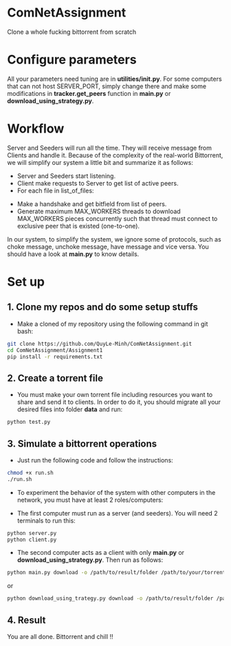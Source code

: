 # ComNetAssignment

Clone a whole fucking bittorrent from scratch

# Configure parameters
All your parameters need tuning are in **utilities/__init__.py**. For some computers that can not host SERVER_PORT, simply change there and make some modifications in **tracker.get_peers** function in **main.py** or **download_using_strategy.py**.

# Workflow
Server and Seeders will run all the time. They will receive message from Clients and handle it. Because of the complexity of the real-world Bittorrent, we will simplify our system a little bit and summarize it as follows:
- Server and Seeders start listening.
- Client make requests to Server to get list of active peers.
- For each file in list_of_files:
+ Make a handshake and get bitfield from list of peers.
+ Generate maximum MAX_WORKERS threads to download MAX_WORKERS pieces concurrently such that thread must connect to exclusive peer that is existed (one-to-one).

In our system, to simplify the system, we ignore some of protocols, such as choke message, unchoke message, have message and vice versa. You should have a look at **main.py** to know details.

# Set up
## 1. Clone my repos and do some setup stuffs
- Make a cloned of my repository using the following command in git bash: 
```sh
git clone https://github.com/QuyLe-Minh/ComNetAssignment.git
cd ComNetAssignment/Assignment1
pip install -r requirements.txt
```

## 2. Create a torrent file
- You must make your own torrent file including resources you want to share and send it to clients. In order to do it, you should migrate all your desired files into folder **data** and run:
```sh
python test.py
```

## 3. Simulate a bittorrent operations
- Just run the following code and follow the instructions:
```sh
chmod +x run.sh
./run.sh
```

- To experiment the behavior of the system with other computers in the network, you must have at least 2 roles/computers:
+ The first computer must run as a server (and seeders). You will need 2 terminals to run this:
```sh
python server.py
python client.py
```
+ The second computer acts as a client with only **main.py** or **download_using_strategy.py**. Then run as follows:
```sh
python main.py download -o /path/to/result/folder /path/to/your/torrent
```
or
```sh
python download_using_trategy.py download -o /path/to/result/folder /path/to/your/torrent
```
## 4. Result
You are all done. Bittorrent and chill !!
